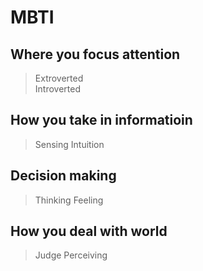 # MBTI
## Where you focus attention
> Extroverted  
> Introverted  
## How you take in informatioin
> Sensing
> Intuition 
## Decision making
> Thinking
> Feeling
## How you deal with world
> Judge
> Perceiving